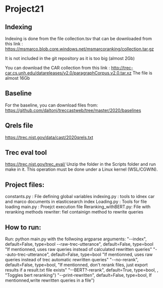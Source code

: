 # Project21

## Indexing

Indexing is done from the file collection.tsv that can be downloaded from this link :
https://msmarco.blob.core.windows.net/msmarcoranking/collection.tar.gz

It is not included in the git repository as it is too big (almost 2Gb)

You can download the CAR collection from this link :
http://trec-car.cs.unh.edu/datareleases/v2.0/paragraphCorpus.v2.0.tar.xz
The file is almost 16Gb

## Baseline 

For the baseline, you can download files from:
https://github.com/daltonj/treccastweb/tree/master/2020/baselines


## Qrels file

https://trec.nist.gov/data/cast/2020qrels.txt

## Trec eval tool

https://trec.nist.gov/trec_eval/
Unzip the folder in the Scripts folder and run make in it. This operation must be done under a Linux kernel (WSL/CGWIN).

## Project files:
constants.py : File defining global variables
indexing.py : tools to idnex car and marco documents in elasticsearch index
Loading.py : Tools for file loading
main.py : Proejct execution file
Reranking_withBERT.py: File with reranking methods
rewriter: fiel containign method to rewrite queries


## How to run: 

Run: python main.py 
with the follwoing argparse arguments: 
    "--index", default=False, type=bool
    --raw-trec-utterance", default=False, type=bool "If mentionned, uses raw queries instead of calculated rewritten queries"
    "--auto-trec-utterance", default=False,  type=bool "If mentionned, uses raw queries instead of trec automatic rewritten queries"
    "--no-rerank", default=False, type=bool,  "If mentionned, don't rerank files, just export results if a result.txt file exists"
    "--BERT?-rerank", default=True, type=bool, , "Toggles bert reranking")
    "--print-rewritten", default=False, type=bool, If mentionned,write rewritten queries in a file")

